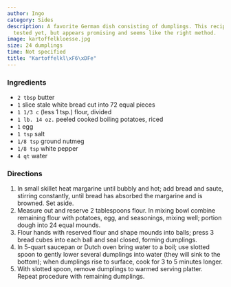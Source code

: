 ```yaml
---
author: Ingo
category: Sides
description: A favorite German dish consisting of dumplings. This recipe has not been
  tested yet, but appears promising and seems like the right method.
image: kartoffelkloesse.jpg
size: 24 dumplings
time: Not specified
title: "Kartoffelkl\xF6\xDFe"
---
```

### Ingredients

* `2 tbsp` butter
* `1` slice stale white bread cut into 72 equal pieces
* `1 1/3 c` (less 1 tsp.) flour, divided
* `1 lb. 14 oz.` peeled cooked boiling potatoes, riced
* `1` egg
* `1 tsp` salt
* `1/8 tsp` ground nutmeg
* `1/8 tsp` white pepper
* `4 qt` water

### Directions

1. In small skillet heat margarine until bubbly and hot; add bread and saute, stirring constantly, until bread has absorbed the margarine and is browned. Set aside. 
2. Measure out and reserve 2 tablespoons flour. In mixing bowl combine remaining flour with potatoes, egg, and seasonings, mixing well; portion dough into 24 equal mounds. 
3. Flour hands with reserved flour and shape mounds into balls; press 3 bread cubes into each ball and seal closed, forming dumplings.
4. In 5-quart saucepan or Dutch oven bring water to a boil; use slotted spoon to gently lower several dumplings into water (they will sink to the bottom); when dumplings rise to surface, cook for 3 to 5 minutes longer. 
5. With slotted spoon, remove dumplings to warmed serving platter. Repeat procedure with remaining dumplings.